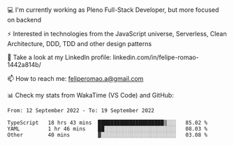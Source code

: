 💻 I'm currently working as Pleno Full-Stack Developer, but more focused on backend

⚡ Interested in technologies from the JavaScript universe, Serverless, Clean Architecture, DDD, TDD and other design patterns

👥 Take a look at my LinkedIn profile: linkedin.com/in/felipe-romao-1442a814b/

📫 How to reach me: feliperomao.a@gmail.com

📊 Check my stats from WakaTime (VS Code) and GitHub:

<!--START_SECTION:waka-->

```text
From: 12 September 2022 - To: 19 September 2022

TypeScript   18 hrs 43 mins  █████████████████████▒░░░   85.02 %
YAML         1 hr 46 mins    ██░░░░░░░░░░░░░░░░░░░░░░░   08.03 %
Other        40 mins         ▓░░░░░░░░░░░░░░░░░░░░░░░░   03.08 %
```

<!--END_SECTION:waka-->
